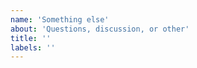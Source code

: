 ```yaml
---
name: 'Something else'
about: 'Questions, discussion, or other'
title: ''
labels: ''
---
```


<!-- The floor is yours... -->
